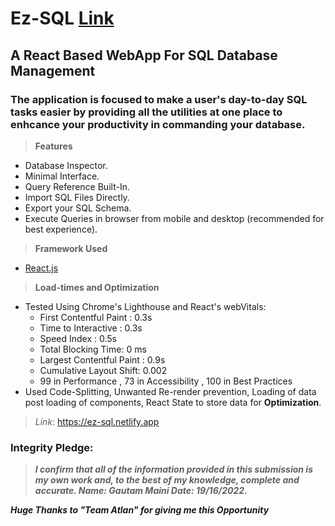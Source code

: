 # **Ez-SQL** [Link](https://ez-sql.netlify.app)
##  A React Based WebApp For SQL Database Management
### The application is focused to make a user's day-to-day SQL tasks easier by providing all the utilities at one place to enhcance your productivity in commanding your database.
> **Features**
- Database Inspector.
- Minimal Interface.
- Query Reference Built-In.
- Import SQL Files Directly.
- Export your SQL Schema.
- Execute Queries in browser from mobile and desktop (recommended for best experience).
> **Framework Used**
- [React.js](https://reactjs.org/)
> **Load-times and Optimization** 
- Tested Using Chrome's Lighthouse and React's webVitals:
  - First Contentful Paint : 0.3s
  - Time to Interactive : 0.3s
  - Speed Index : 0.5s
  - Total Blocking Time: 0 ms
  - Largest Contentful Paint : 0.9s
  - Cumulative Layout Shift: 0.002 
  - 99 in Performance , 73 in Accessibility , 100 in Best Practices
- Used Code-Splitting, Unwanted Re-render prevention, Loading of data post loading of components, React State to store data for **Optimization**.

> *Link*: https://ez-sql.netlify.app

### **Integrity Pledge:** 
> **_I confirm that all of the information provided in this submission is my own work and, to the best of my knowledge, complete and accurate. Name: Gautam Maini Date: 19/16/2022_.**

**_Huge Thanks to "Team Atlan" for giving me this Opportunity_**
